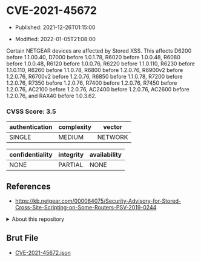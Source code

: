 # CVE-2021-45672

- Published: 2021-12-26T01:15:00

- Modified: 2022-01-05T21:08:00

Certain NETGEAR devices are affected by Stored XSS. This affects D6200 before 1.1.00.40, D7000 before 1.0.1.78, R6020 before 1.0.0.48, R6080 before 1.0.0.48, R6120 before 1.0.0.76, R6220 before 1.1.0.110, R6230 before 1.1.0.110, R6260 before 1.1.0.78, R6800 before 1.2.0.76, R6900v2 before 1.2.0.76, R6700v2 before 1.2.0.76, R6850 before 1.1.0.78, R7200 before 1.2.0.76, R7350 before 1.2.0.76, R7400 before 1.2.0.76, R7450 before 1.2.0.76, AC2100 before 1.2.0.76, AC2400 before 1.2.0.76, AC2600 before 1.2.0.76, and RAX40 before 1.0.3.62.

### CVSS Score: **3.5**

| authentication | complexity | vector |
| --- | --- | --- |
| SINGLE | MEDIUM | NETWORK |

| confidentiality | integrity | availability |
| --- | --- | --- |
| NONE | PARTIAL | NONE |

## References

* https://kb.netgear.com/000064075/Security-Advisory-for-Stored-Cross-Site-Scripting-on-Some-Routers-PSV-2019-0244

<details>
<summary>About this repository</summary> 

  This repository is part of the project [Live Hack CVE](https://github.com/Live-Hack-CVE). Main website can be found [www.live-hack.org](https://www.live-hack.org) 
  
  Made by [Sn0wAlice](https://github.com/Sn0wAlice) for the people that care about security and need to have a feed of the latest CVEs. Hope you enjoy it, don't forget to star the repo and follow me on [Twitter](https://twitter.com/Sn0wAlice) and [Github](https://github.com/Sn0wAlice). And that is my [personnal website](https://www.alice-snow.me/)

  - [Home Page](https://github.com/Live-Hack-CVE)
  - [Framework](https://github.com/Live-Hack-CVE/cve-framework)
  - [CVE database](https://github.com/Live-Hack-CVE/full_database)
  - [Changelog](https://github.com/Live-Hack-CVE/Changelog)
</details>

## Brut File

* [CVE-2021-45672.json](https://raw.githubusercontent.com/Live-Hack-CVE/full_database/main/cves/2021/CVE-2021-45672.json)

